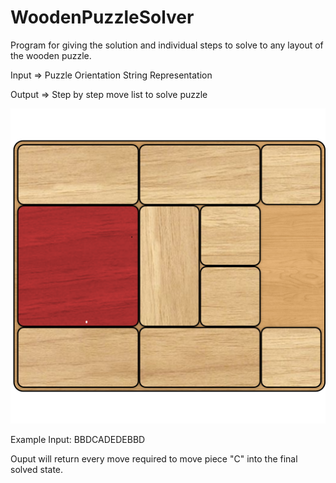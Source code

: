 # WoodenPuzzleSolver
Program for giving the solution and individual steps to solve to any layout of the wooden puzzle.


Input => Puzzle Orientation String Representation

Output => Step by step move list to solve puzzle

![Image of Example Puzzle](example/klotski.png)

Example Input: BBDCADEDEBBD

Ouput will return every move required to move piece "C" into the final solved state.
